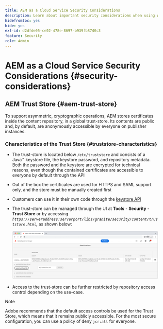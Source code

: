 ```yaml
---
title: AEM as a Cloud Service Security Considerations
description: Learn about important security considerations when using AEM as a Cloud Service.
hidefromtoc: yes
hide: yes
exl-id: d2dfde05-ce02-478e-8697-b939fb8740c3
feature: Security
role: Admin
---
```

# AEM as a Cloud Service Security Considerations {#security-considerations}

## AEM Trust Store {#aem-trust-store}

To support asymmetric, cryptographic operations, AEM stores certificates inside the content repository, in a global trust-store. Its contents are public and, by default, are anonymously accessible by everyone on publisher instances.

### Characteristics of the Trust Store {#truststore-characteristics}

* The trust-store is located below `/etc/truststore` and consists of a Java&trade; keystore file, the keystore password, and repository metadata. Both the password and the keystore are encrypted for technical reasons, even though the contained certificates are accessible to everyone by default through the API
* Out of the box the certificates are used for HTTPS and SAML support only, and the store must be manually created first
* Customers can use it in their own code through the [keystore API](https://developer.adobe.com/experience-manager/reference-materials/6-5/javadoc/com/adobe/granite/keystore/KeyStoreService.html#getTrustStore-org.apache.sling.api.resource.ResourceResolver-)
* The trust-store can be managed through the UI at **Tools** - **Security** - **Trust Store** or by accessing *`https://serveraddress:serverport/libs/granite/security/content/truststore.html`*, as shown below:

  ![Trust Store Management](/help/security/assets/global-trust-store-modified.png)

* Access to the trust-store can be further restricted by repository access control depending on the use-case.

>[!NOTE]
>
>Adobe recommends that the default access controls be used for the Trust Store, which means that it remains publicly accessible. For the most secure configuration, you can use a policy of deny `jcr:all` for everyone.

<!--
Commenting out section for now as requested by Lars

## Anonymous Permission Hardening Package {#anonymous-permission-hardening-package}

For more information on the Anonymous Hardening Package, see [Security Checklist](https://experienceleague.adobe.com/docs/experience-manager-65/administering/security/security-checklist.html#anonymous-permission-hardening-package).
-->
